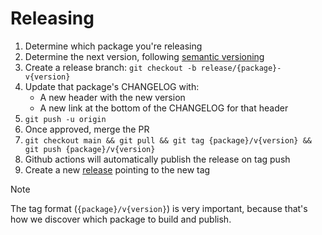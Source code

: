 # Releasing

1. Determine which package you're releasing
2. Determine the next version, following [semantic versioning](https://semver.org/)
3. Create a release branch: `git checkout -b release/{package}-v{version}`
4. Update that package's CHANGELOG with:
    - A new header with the new version
    - A new link at the bottom of the CHANGELOG for that header
5. `git push -u origin`
6. Once approved, merge the PR
7. `git checkout main && git pull && git tag {package}/v{version} && git push {package}/v{version}`
8. Github actions will automatically publish the release on tag push
9. Create a new [release](https://github.com/stapi-spec/pystapi/releases) pointing to the new tag

> [!NOTE]
> The tag format (`{package}/v{version}`) is very important, because that's how we discover which package to build and publish.
